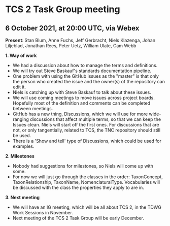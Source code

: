 # TCS 2 Task Group meeting

## 6 October 2021, at 20:00 UTC, via Webex

**Present**: Stan Blum, Anne Fuchs, Jeff Gerbracht, Niels Klazenga, Johan
Liljeblad, Jonathan Rees, Peter Uetz, William Ulate, Cam Webb

**1. Way of work**

- We had a discussion about how to manage the terms and definitions.
- We will try out Steve Baskauf's standards documentation pipeline.
- One problem with using the GitHub issues as the "master" is that only the person who created the issue and the owner(s) of the repository can edit it.
- Niels is catching up with Steve Baskauf to talk about these issues.
- We will use coming meetings to move issues across project boards. Hopefully most of the definition and comments can be completed between meetings.
- GitHub has a new thing, Discussions, which we will use for more wide-ranging discussions that affect multiple terms, so that we can keep the Issues clean. Niels will start off the first ones. For discussions that are not, or only tangentially, related to TCS, the TNC repository should still be used.
- There is a 'Show and tell' type of Discussions, which could be used for examples.

**2. Milestones**

- Nobody had suggestions for milestones, so Niels will come up with some.
- For now we will just go through the classes in the order: TaxonConcept, TaxonRelationship, TaxonName, NomenclaturalType. Vocabularies will be discussed with the class the properties they apply to are in.

**3. Next meeting**

- We will have an IG meeting, which will be all about TCS 2, in the TDWG Work Sessions in November.
- Next meeting of the TCS 2 Task Group will be early December.
